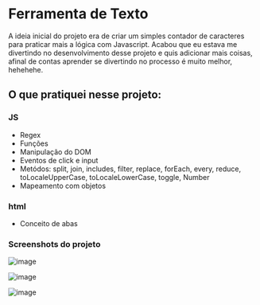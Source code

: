 # Ferramenta de Texto
A ideia inicial do projeto era de criar um simples contador de caracteres para praticar mais a lógica com Javascript.
Acabou que eu estava me divertindo no desenvolvimento desse projeto e quis adicionar mais coisas, afinal de contas
aprender se divertindo no processo é muito melhor, hehehehe.


## O que pratiquei nesse projeto:
### JS

* Regex
* Funções
* Manipulação do DOM
* Eventos de click e input
* Metódos: split, join, includes, filter, replace, forEach, every, reduce, toLocaleUpperCase, toLocaleLowerCase, toggle, Number
* Mapeamento com objetos

### html
* Conceito de abas


### Screenshots do projeto

![image](https://ch3302files.storage.live.com/y4mZbyiLz1jru4Eyex8pE4ghOMTC_L5QxjljSJ3tqB5myHFkeVGUePSvR35BfnDv4RnvnHD2ZjOnP0LJnPJeiBtfC7S9EkK2VlQqJJLXjZYRlsqPZm9TbIvQgRRg8DyOKU-DiJu-ntpOx76Qk_U_lGDZJ0NkTh8lEijVLg0lSDtqcTN17f2DHutSpR5Ub0TJWUdLKp2ZCiowz_YcOHOGgVVEQ/binario.PNG?psid=1&width=878&height=581)

![image](https://ch3302files.storage.live.com/y4muYz4NA2Jx_Umu2s8pm7lK467NXVYqoh4Ye_XiKEOfekEWgDRZcZ3wCVD3e6zfTH7HXn7DhUUc7vFn2Bc9rm_osDiYGg2Dnlx9Qpz7l5cJNxi6WR5HbPn-gpOBH9SNBLAaXbhSL5HD_n4RAZtx_8AKgSk4F0q9SAQ1dj1ugwvXfxbUHWins9TnvHv_zULELnWb5KNCb3oUqBhUxjSWjKOMA/conversor-funcional.PNG?psid=1&width=1123&height=791)

![image](https://ch3302files.storage.live.com/y4mkvAeZCtVpj3-AnVfQTvDHP6-TnmX4NuJCjg5-OK7NnCC6wBvMK4U3IgT2fhC-59Ecg-g2COZ6ZofKKegOp_TSmhptt8fW-ry_ALQKi3UWQNlYZsBxqeLHyxBK7-t_dZK_3iFjrOcIzpoBA_iUDzwxc5uniwNlD_RkmgzxrWutWS--9aLp7hEwLi3cKw56msVK4649IjGZEkZ1auCS8lofw/contador.PNG?psid=1&width=878&height=628)
